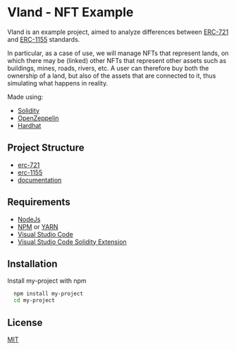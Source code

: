 # Vland - NFT Example

Vland is an example project, aimed to analyze differences between [ERC-721](https://eips.ethereum.org/EIPS/eip-721) and [ERC-1155](https://eips.ethereum.org/EIPS/eip-1155) standards.

In particular, as a case of use, we will manage NFTs that represent lands, on which there may be (linked) other NFTs that represent other assets such as buildings, mines, roads, rivers, etc. A user can therefore buy both the ownership of a land, but also of the assets that are connected to it, thus simulating what happens in reality.

Made using:
- [Solidity](https://docs.soliditylang.org/)
- [OpenZeppelin](https://github.com/OpenZeppelin/openzeppelin-contracts)
- [Hardhat](https://hardhat.org/)

## Project Structure
- [erc-721](erc-721)
- [erc-1155](erc-1155)
- [documentation](docs)

## Requirements
- [NodeJs](https://nodejs.org/it/)
- [NPM](https://www.npmjs.com/) or [YARN](https://yarnpkg.com/)
- [Visual Studio Code](https://code.visualstudio.com/)
- [Visual Studio Code Solidity Extension](https://marketplace.visualstudio.com/items?itemName=JuanBlanco.solidity)

## Installation

Install my-project with npm

```bash
  npm install my-project
  cd my-project
```
    
## License

[MIT](https://choosealicense.com/licenses/mit/)